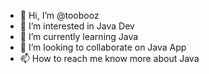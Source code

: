 - 👋 Hi, I’m @toobooz
- 👀 I’m interested in Java Dev
- 🌱 I’m currently learning Java
- 💞️ I’m looking to collaborate on Java App
- 📫 How to reach me know more about Java

<!---
toobooz/toobooz is a ✨ special ✨ repository because its `README.md` (this file) appears on your GitHub profile.
You can click the Preview link to take a look at your changes.
--->
